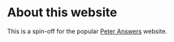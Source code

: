 # About this website

This is a spin-off for the popular [Peter Answers](peteranswers.com) website. 

